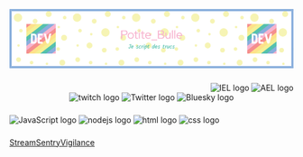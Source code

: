 ![Header](https://raw.githubusercontent.com/bashx00/images/main/github-header-potite_bulle.png)

###

<div align="right">
  <img src="https://img.shields.io/static/v1?message=IEL&logo=IEL&label=&color=eb236c&logoColor=white&labelColor=&style=for-the-badge" height="22" alt="IEL logo"/>
  <img src="https://img.shields.io/static/v1?message=AEL&logo=AEL&label=&color=9e23eb&logoColor=white&labelColor=&style=for-the-badge" height="22" alt="AEL logo"/>

</div>

<div align="center">
  <img src="https://img.shields.io/static/v1?message=Twitch&logo=twitch&label=&color=9281C0&logoColor=white&labelColor=&style=for-the-badge" height="35" alt="twitch logo"/>
  <img src="https://img.shields.io/static/v1?message=Twitter&logo=Twitter&label=&color=B6D8F2&logoColor=white&labelColor=&style=for-the-badge" height="35" alt="Twitter logo"/>
    <img src="https://img.shields.io/static/v1?message=Bluesky&logo=Bluesky&label=&color=2CCED2&logoColor=white&labelColor=&style=for-the-badge" height="35" alt="Bluesky logo"/>

</div>

###

<div align="left">
<img src="https://img.shields.io/static/v1?message=Javascript&logo=Js&label=&color=BE9CC7&logoColor=white&labelColor=&style=for-the-badge" height="35" alt="JavaScript logo"/>
<img src="https://img.shields.io/static/v1?message=nodejs&logo=nodejs&label=&color=66B7AD&logoColor=white&labelColor=&style=for-the-badge" height="35" alt="nodejs logo"/>
<img src="https://img.shields.io/static/v1?message=html&logo=html&label=&color=F36D8F&logoColor=white&labelColor=&style=for-the-badge" height="35" alt="html logo"/>
<img src="https://img.shields.io/static/v1?message=css&logo=css&label=&color=F3D4B0&logoColor=white&labelColor=&style=for-the-badge" height="35" alt="css logo"/>
</div>

###

[StreamSentryVigilance](https://bashx00.github.io/StreamSentryVigilance/)

###

